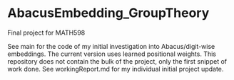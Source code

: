# AbacusEmbedding_GroupTheory

Final project for MATH598

See main for the code of my initial investigation into Abacus/digit-wise embeddings. The current version uses learned positional weights. This repository does not contain the bulk of the project, only the first snippet of work done. See workingReport.md for my individual initial project update.